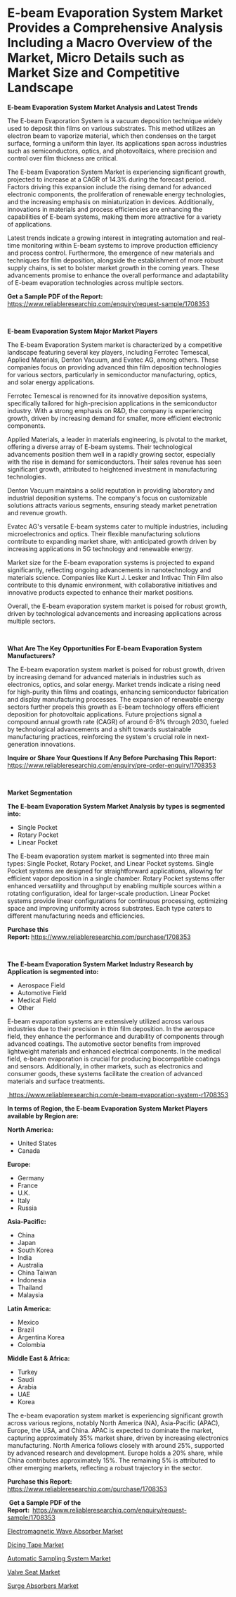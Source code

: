 <p><h1>E-beam Evaporation System Market Provides a Comprehensive Analysis Including a Macro Overview of the Market, Micro Details such as Market Size and Competitive Landscape</h1></p><p><strong>E-beam Evaporation System Market Analysis and Latest Trends</strong></p>
<p><p>The E-beam Evaporation System is a vacuum deposition technique widely used to deposit thin films on various substrates. This method utilizes an electron beam to vaporize material, which then condenses on the target surface, forming a uniform thin layer. Its applications span across industries such as semiconductors, optics, and photovoltaics, where precision and control over film thickness are critical.</p><p>The E-beam Evaporation System Market is experiencing significant growth, projected to increase at a CAGR of 14.3% during the forecast period. Factors driving this expansion include the rising demand for advanced electronic components, the proliferation of renewable energy technologies, and the increasing emphasis on miniaturization in devices. Additionally, innovations in materials and process efficiencies are enhancing the capabilities of E-beam systems, making them more attractive for a variety of applications.</p><p>Latest trends indicate a growing interest in integrating automation and real-time monitoring within E-beam systems to improve production efficiency and process control. Furthermore, the emergence of new materials and techniques for film deposition, alongside the establishment of more robust supply chains, is set to bolster market growth in the coming years. These advancements promise to enhance the overall performance and adaptability of E-beam evaporation technologies across multiple sectors.</p></p>
<p><strong>Get a Sample PDF of the Report:&nbsp;</strong> <a href="https://www.reliableresearchiq.com/enquiry/request-sample/1708353?utm_campaign=100&utm_medium=2&utm_source=Github&utm_content=ia&utm_term=18122024&utm_id=e-beam-evaporation-system">https://www.reliableresearchiq.com/enquiry/request-sample/1708353</a></p>
<p>&nbsp;</p>
<p><strong>E-beam Evaporation System Major Market Players</strong></p>
<p><p>The E-beam Evaporation System market is characterized by a competitive landscape featuring several key players, including Ferrotec Temescal, Applied Materials, Denton Vacuum, and Evatec AG, among others. These companies focus on providing advanced thin film deposition technologies for various sectors, particularly in semiconductor manufacturing, optics, and solar energy applications.</p><p>Ferrotec Temescal is renowned for its innovative deposition systems, specifically tailored for high-precision applications in the semiconductor industry. With a strong emphasis on R&D, the company is experiencing growth, driven by increasing demand for smaller, more efficient electronic components.</p><p>Applied Materials, a leader in materials engineering, is pivotal to the market, offering a diverse array of E-beam systems. Their technological advancements position them well in a rapidly growing sector, especially with the rise in demand for semiconductors. Their sales revenue has seen significant growth, attributed to heightened investment in manufacturing technologies.</p><p>Denton Vacuum maintains a solid reputation in providing laboratory and industrial deposition systems. The company's focus on customizable solutions attracts various segments, ensuring steady market penetration and revenue growth.</p><p>Evatec AG's versatile E-beam systems cater to multiple industries, including microelectronics and optics. Their flexible manufacturing solutions contribute to expanding market share, with anticipated growth driven by increasing applications in 5G technology and renewable energy.</p><p>Market size for the E-beam evaporation systems is projected to expand significantly, reflecting ongoing advancements in nanotechnology and materials science. Companies like Kurt J. Lesker and Intlvac Thin Film also contribute to this dynamic environment, with collaborative initiatives and innovative products expected to enhance their market positions.</p><p>Overall, the E-beam evaporation system market is poised for robust growth, driven by technological advancements and increasing applications across multiple sectors.</p></p>
<p>&nbsp;</p>
<p><strong>What Are The Key Opportunities For E-beam Evaporation System Manufacturers?</strong></p>
<p><p>The E-beam evaporation system market is poised for robust growth, driven by increasing demand for advanced materials in industries such as electronics, optics, and solar energy. Market trends indicate a rising need for high-purity thin films and coatings, enhancing semiconductor fabrication and display manufacturing processes. The expansion of renewable energy sectors further propels this growth as E-beam technology offers efficient deposition for photovoltaic applications. Future projections signal a compound annual growth rate (CAGR) of around 6-8% through 2030, fueled by technological advancements and a shift towards sustainable manufacturing practices, reinforcing the system's crucial role in next-generation innovations.</p></p>
<p><strong>Inquire or Share Your Questions If Any Before Purchasing This Report:</strong> <a href="https://www.reliableresearchiq.com/enquiry/pre-order-enquiry/1708353?utm_campaign=100&utm_medium=2&utm_source=Github&utm_content=ia&utm_term=18122024&utm_id=e-beam-evaporation-system">https://www.reliableresearchiq.com/enquiry/pre-order-enquiry/1708353</a></p>
<p>&nbsp;</p>
<p><strong>Market Segmentation</strong></p>
<p><strong>The E-beam Evaporation System Market Analysis by types is segmented into:</strong></p>
<p><ul><li>Single Pocket</li><li>Rotary Pocket</li><li>Linear Pocket</li></ul></p>
<p><p>The E-beam evaporation system market is segmented into three main types: Single Pocket, Rotary Pocket, and Linear Pocket systems. Single Pocket systems are designed for straightforward applications, allowing for efficient vapor deposition in a single chamber. Rotary Pocket systems offer enhanced versatility and throughput by enabling multiple sources within a rotating configuration, ideal for larger-scale production. Linear Pocket systems provide linear configurations for continuous processing, optimizing space and improving uniformity across substrates. Each type caters to different manufacturing needs and efficiencies.</p></p>
<p><strong>Purchase this Report:&nbsp;</strong><a href="https://www.reliableresearchiq.com/purchase/1708353?utm_campaign=100&utm_medium=2&utm_source=Github&utm_content=ia&utm_term=18122024&utm_id=e-beam-evaporation-system">https://www.reliableresearchiq.com/purchase/1708353</a></p>
<p>&nbsp;</p>
<p><strong>The E-beam Evaporation System Market Industry Research by Application is segmented into:</strong></p>
<p><ul><li>Aerospace Field</li><li>Automotive Field</li><li>Medical Field</li><li>Other</li></ul></p>
<p><p>E-beam evaporation systems are extensively utilized across various industries due to their precision in thin film deposition. In the aerospace field, they enhance the performance and durability of components through advanced coatings. The automotive sector benefits from improved lightweight materials and enhanced electrical components. In the medical field, e-beam evaporation is crucial for producing biocompatible coatings and sensors. Additionally, in other markets, such as electronics and consumer goods, these systems facilitate the creation of advanced materials and surface treatments.</p></p>
<p><a href="https://www.reliableresearchiq.com/e-beam-evaporation-system-r1708353?utm_campaign=100&utm_medium=2&utm_source=Github&utm_content=ia&utm_term=18122024&utm_id=e-beam-evaporation-system">&nbsp;https://www.reliableresearchiq.com/e-beam-evaporation-system-r1708353</a></p>
<p><strong>In terms of Region, the E-beam Evaporation System Market Players available by Region are:</strong></p>
<p>
    <p> <strong> North America: </strong>
        <ul>
            <li>United States</li>
            <li>Canada</li>
        </ul>
        </p> 
    <p> <strong> Europe: </strong>
        <ul>
            <li>Germany</li>
            <li>France</li>
            <li>U.K.</li>
            <li>Italy</li>
            <li>Russia</li>
        </ul>
        </p> 
    <p> <strong> Asia-Pacific: </strong>
        <ul>
            <li>China</li>
            <li>Japan</li>
            <li>South Korea</li>
            <li>India</li>
            <li>Australia</li>
            <li>China Taiwan</li>
            <li>Indonesia</li>
            <li>Thailand</li>
            <li>Malaysia</li>
        </ul>
        </p> 
    <p> <strong> Latin America: </strong>
        <ul>
            <li>Mexico</li>
            <li>Brazil</li>
            <li>Argentina Korea</li>
            <li>Colombia</li>
        </ul>
        </p> 
    <p> <strong> Middle East & Africa: </strong>
        <ul>
            <li>Turkey</li>
            <li>Saudi</li>
            <li>Arabia</li>
            <li>UAE</li>
            <li>Korea</li>
        </ul>
    </p>
    </p>
<p><p>The e-beam evaporation system market is experiencing significant growth across various regions, notably North America (NA), Asia-Pacific (APAC), Europe, the USA, and China. APAC is expected to dominate the market, capturing approximately 35% market share, driven by increasing electronics manufacturing. North America follows closely with around 25%, supported by advanced research and development. Europe holds a 20% share, while China contributes approximately 15%. The remaining 5% is attributed to other emerging markets, reflecting a robust trajectory in the sector.</p></p>
<p><strong>Purchase this Report: </strong><a href="https://www.reliableresearchiq.com/purchase/1708353?utm_campaign=100&utm_medium=2&utm_source=Github&utm_content=ia&utm_term=18122024&utm_id=e-beam-evaporation-system">https://www.reliableresearchiq.com/purchase/1708353</a></p>
<p>&nbsp;<strong>Get a Sample PDF of the Report:&nbsp;&nbsp;</strong><a href="https://www.reliableresearchiq.com/enquiry/request-sample/1708353?utm_campaign=100&utm_medium=2&utm_source=Github&utm_content=ia&utm_term=18122024&utm_id=e-beam-evaporation-system">https://www.reliableresearchiq.com/enquiry/request-sample/1708353</a></p>
<p><strong></strong></p>
<p><p><a href="https://www.linkedin.com/pulse/electromagnetic-wave-absorber-market-analysis-industry-trends-upnof?utm_campaign=100&utm_medium=2&utm_source=Github&utm_content=ia&utm_term=18122024&utm_id=e-beam-evaporation-system">Electromagnetic Wave Absorber Market</a></p><p><a href="https://www.linkedin.com/pulse/stakeholders-can-gain-insights-dicing-tape-market-growth-trajectory-qisgc?utm_campaign=100&utm_medium=2&utm_source=Github&utm_content=ia&utm_term=18122024&utm_id=e-beam-evaporation-system">Dicing Tape Market</a></p><p><a href="https://www.linkedin.com/pulse/key-driving-factors-automatic-sampling-system-industry-striking-7z8ve?utm_campaign=100&utm_medium=2&utm_source=Github&utm_content=ia&utm_term=18122024&utm_id=e-beam-evaporation-system">Automatic Sampling System Market</a></p><p><a href="https://www.linkedin.com/pulse/evaluating-future-valve-seat-market-size-drivers-expected-6gylf?utm_campaign=100&utm_medium=2&utm_source=Github&utm_content=ia&utm_term=18122024&utm_id=e-beam-evaporation-system">Valve Seat Market</a></p><p><a href="https://www.linkedin.com/pulse/in-depth-analysis-surge-absorbers-market-size-share-forecast-dgldf?utm_campaign=100&utm_medium=2&utm_source=Github&utm_content=ia&utm_term=18122024&utm_id=e-beam-evaporation-system">Surge Absorbers Market</a></p></p>